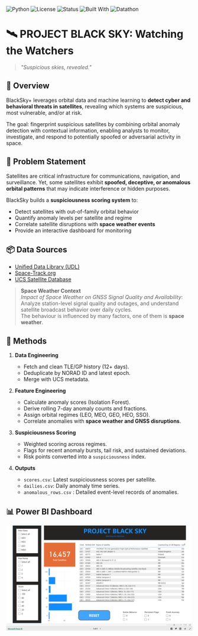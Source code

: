 ![Python](https://img.shields.io/badge/Python-3.10%2B-blue?logo=python&logoColor=white)
![License](https://img.shields.io/badge/License-MIT-green.svg)
![Status](https://img.shields.io/badge/Project-Active-brightgreen)
![Built With](https://img.shields.io/badge/Built%20With-Orbital%20Mechanics%20%26%20ML-purple)
![Datathon](https://img.shields.io/badge/Datathon-Women%20in%20Data%202025-black)

# 🛰️ PROJECT BLACK SKY: Watching the Watchers

> _"Suspicious skies, revealed."_

## 📌 Overview

BlackSky+ leverages orbital data and machine learning to **detect cyber and behavioral threats in satellites**, revealing which systems are suspicious, most vulnerable, and/or at risk.

The goal: fingerprint suspicious satellites by combining orbital anomaly detection with contextual information, enabling analysts to monitor, investigate, and respond to potentially spoofed or adversarial activity in space.

## 🚀 Problem Statement

Satellites are critical infrastructure for communications, navigation, and surveillance. Yet, some satellites exhibit **spoofed, deceptive, or anomalous orbital patterns** that may indicate interference or hidden purposes.

BlackSky builds a **suspiciousness scoring system** to:

- Detect satellites with out-of-family orbital behavior
- Quantify anomaly levels per satellite and regime
- Correlate satellite disruptions with **space weather events**
- Provide an interactive dashboard for monitoring

## 📦 Data Sources

- [Unified Data Library (UDL)](https://udl.ussf.cdao.mil/)
- [Space-Track.org](https://www.space-track.org/)
- [UCS Satellite Database](https://www.ucsusa.org/resources/satellite-database)

> **Space Weather Context**  
> _Impact of Space Weather on GNSS Signal Quality and Availability_: Analyze station-level signal quality and outages, and understand satellite broadcast behavior over daily cycles.  
> The behaviour is influenced by many factors, one of them is **space weather**.

## 🧮 Methods

1. **Data Engineering**

   - Fetch and clean TLE/GP history (12+ days).
   - Deduplicate by NORAD ID and latest epoch.
   - Merge with UCS metadata.

2. **Feature Engineering**

   - Calculate anomaly scores (Isolation Forest).
   - Derive rolling 7-day anomaly counts and fractions.
   - Assign orbital regimes (LEO, MEO, GEO, HEO, SSO).
   - Correlate anomalies with **space weather and GNSS disruptions**.

3. **Suspiciousness Scoring**

   - Weighted scoring across regimes.
   - Flags for recent anomaly bursts, tail risk, and sustained deviations.
   - Risk points converted into a `suspiciousness` index.

4. **Outputs**
   - `scores.csv`: Latest suspiciousness scores per satellite.
   - `dailies.csv`: Daily anomaly time series.
   - `anomalous_rows.csv` : Detailed event-level records of anomalies.

## 📊 Power BI Dashboard

![Power BI Dashboard](https://github.com/Elaine-s-Datanauts/blacksky/blob/main/images/Screenshot%202025-09-07%20220413.png)
